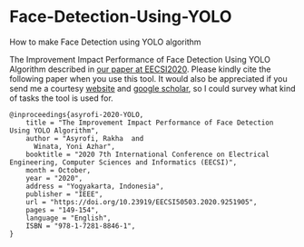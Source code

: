 # Face-Detection-Using-YOLO
How to make Face Detection using YOLO algorithm

The Improvement Impact Performance of Face Detection Using YOLO Algorithm described in [our paper at EECSI2020](https://ieeexplore.ieee.org/document/9251905). Please kindly cite the following paper when you use this tool. It would also be appreciated if you send me a courtesy [website](http://rakha.asyrofi.com/) and [google scholar](https://scholar.google.com/citations?user=WN9T5UUAAAAJ&hl=id&oi=ao), so I could survey what kind of tasks the tool is used for. 
```
@inproceedings{asyrofi-2020-YOLO,
    title = "The Improvement Impact Performance of Face Detection Using YOLO Algorithm",
    author = "Asyrofi, Rakha  and
      Winata, Yoni Azhar",
    booktitle = "2020 7th International Conference on Electrical Engineering, Computer Sciences and Informatics (EECSI)",
    month = October,
    year = "2020",
    address = "Yogyakarta, Indonesia",
    publisher = "IEEE",
    url = "https://doi.org/10.23919/EECSI50503.2020.9251905",
    pages = "149-154",
    language = "English",
    ISBN = "978-1-7281-8846-1",
}
```
